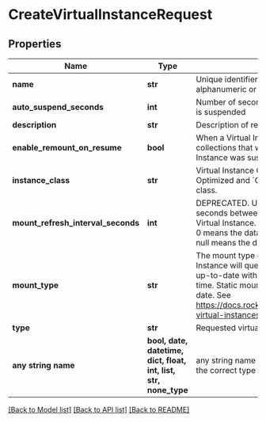 # CreateVirtualInstanceRequest


## Properties
Name | Type | Description | Notes
------------ | ------------- | ------------- | -------------
**name** | **str** | Unique identifier for virtual instance, can contain alphanumeric or dash characters. | 
**auto_suspend_seconds** | **int** | Number of seconds without queries after which the VI is suspended | [optional] 
**description** | **str** | Description of requested virtual instance. | [optional] 
**enable_remount_on_resume** | **bool** | When a Virtual Instance is resumed, it will remount all collections that were mounted when the Virtual Instance was suspended. Defaults to true. | [optional] 
**instance_class** | **str** | Virtual Instance Class. Use &#x60;MO_IL&#x60; for Memory Optimized and &#x60;GP_IL&#x60; for General Purpose instance class. | [optional] 
**mount_refresh_interval_seconds** | **int** | DEPRECATED. Use &#x60;mount_type&#x60; instead. Number of seconds between data refreshes for mounts on this Virtual Instance. The only valid values are 0 and null. 0 means the data will be refreshed continuously and null means the data will never refresh. | [optional] 
**mount_type** | **str** | The mount type of collections that this Virtual Instance will query. Live mounted collections stay up-to-date with the underlying collection in real-time. Static mounted collections do not stay up-to-date. See https://docs.rockset.com/documentation/docs/using-virtual-instances#virtual-instance-configuration | [optional] 
**type** | **str** | Requested virtual instance type. | [optional] 
**any string name** | **bool, date, datetime, dict, float, int, list, str, none_type** | any string name can be used but the value must be the correct type | [optional]

[[Back to Model list]](../README.md#documentation-for-models) [[Back to API list]](../README.md#documentation-for-api-endpoints) [[Back to README]](../README.md)



